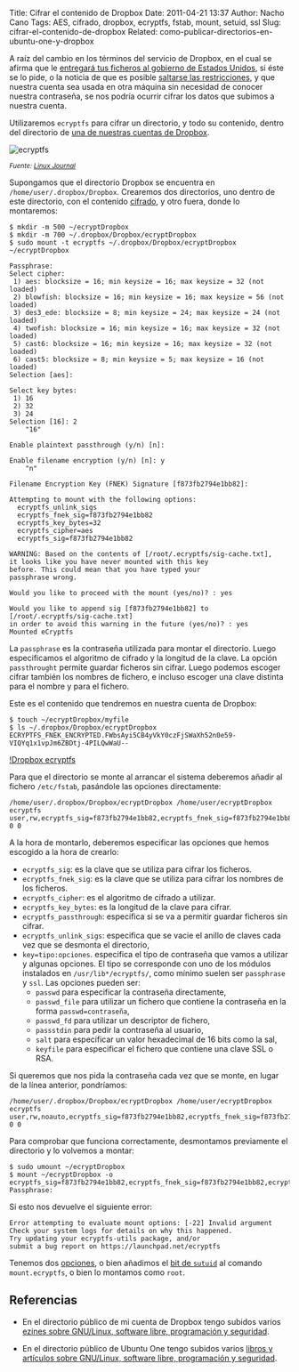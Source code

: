 Title: Cifrar el contenido de Dropbox
Date: 2011-04-21 13:37
Author: Nacho Cano
Tags: AES, cifrado, dropbox, ecryptfs, fstab, mount, setuid, ssl
Slug: cifrar-el-contenido-de-dropbox
Related: como-publicar-directorios-en-ubuntu-one-y-dropbox

A raíz del cambio en los términos del servicio de Dropbox, en el cual se
afirma que le [entregará tus ficheros al gobierno de Estados Unidos][],
si éste se lo pide, o la noticia de que es posible [saltarse las
restricciones][], y que nuestra cuenta sea usada en otra máquina sin
necesidad de conocer nuestra contraseña, se nos podría ocurrir cifrar
los datos que subimos a nuestra cuenta.

Utilizaremos `ecryptfs` para cifrar un directorio, y todo su contenido,
dentro del directorio de [una de nuestras cuentas de Dropbox][].

![ecryptfs]({static}/images/ecryptfs-300x224.jpg)

_<small>Fuente: [Linux Journal][]</small>_

Supongamos que el directorio Dropbox se encuentra en
`/home/user/.dropbox/Dropbox`. Crearemos dos directorios, uno dentro de
este directorio, con el contenido [cifrado][], y otro fuera, donde lo
montaremos:

    $ mkdir -m 500 ~/ecryptDropbox
    $ mkdir -m 700 ~/.dropbox/Dropbox/ecryptDropbox
    $ sudo mount -t ecryptfs ~/.dropbox/Dropbox/ecryptDropbox ~/ecryptDropbox

    Passphrase:
    Select cipher:
     1) aes: blocksize = 16; min keysize = 16; max keysize = 32 (not loaded)
     2) blowfish: blocksize = 16; min keysize = 16; max keysize = 56 (not loaded)
     3) des3_ede: blocksize = 8; min keysize = 24; max keysize = 24 (not loaded)
     4) twofish: blocksize = 16; min keysize = 16; max keysize = 32 (not loaded)
     5) cast6: blocksize = 16; min keysize = 16; max keysize = 32 (not loaded)
     6) cast5: blocksize = 8; min keysize = 5; max keysize = 16 (not loaded)
    Selection [aes]:

    Select key bytes:
     1) 16
     2) 32
     3) 24
    Selection [16]: 2
        "16"

    Enable plaintext passthrough (y/n) [n]:

    Enable filename encryption (y/n) [n]: y
        "n"

    Filename Encryption Key (FNEK) Signature [f873fb2794e1bb82]:

    Attempting to mount with the following options:
      ecryptfs_unlink_sigs
      ecryptfs_fnek_sig=f873fb2794e1bb82
      ecryptfs_key_bytes=32
      ecryptfs_cipher=aes
      ecryptfs_sig=f873fb2794e1bb82

    WARNING: Based on the contents of [/root/.ecryptfs/sig-cache.txt],
    it looks like you have never mounted with this key
    before. This could mean that you have typed your
    passphrase wrong.

    Would you like to proceed with the mount (yes/no)? : yes

    Would you like to append sig [f873fb2794e1bb82] to
    [/root/.ecryptfs/sig-cache.txt]
    in order to avoid this warning in the future (yes/no)? : yes
    Mounted eCryptfs

La `passphrase` es la contraseña utilizada para montar el directorio.
Luego especificamos el algoritmo de cifrado y la longitud de la clave.
La opción `passthrought` permite guardar ficheros sin cifrar. Luego
podemos escoger cifrar también los nombres de fichero, e incluso escoger
una clave distinta para el nombre y para el fichero.

Este es el contenido que tendremos en nuestra cuenta de Dropbox:

    $ touch ~/ecryptDropbox/myfile
    $ ls ~/.dropbox/Dropbox/ecryptDropbox
    ECRYPTFS_FNEK_ENCRYPTED.FWbsAyi5CB4yVkY0czFjSWaXh52n0e59-VIQYq1x1vpJm6ZBDtj-4PILQwWaU--

[!Dropbox ecryptfs]({static}/images/dropbox-ecryptfs-300x97.png)

Para que el directorio se monte al arrancar el sistema deberemos añadir
al fichero `/etc/fstab`, pasándole las opciones directamente:

    /home/user/.dropbox/Dropbox/ecryptDropbox /home/user/ecryptDropbox ecryptfs user,rw,ecryptfs_sig=f873fb2794e1bb82,ecryptfs_fnek_sig=f873fb2794e1bb82,ecryptfs_key_bytes=32,ecryptfs_cipher=aes,ecryptfs_unlink_sigs,ecryptfs_passthrough=no,key=passphrase:passwd=UsedPasswordToEncrypt 0 0

A la hora de montarlo, deberemos especificar las opciones que hemos
escogido a la hora de crearlo:

-   `ecryptfs_sig`: es la clave que se utiliza para cifrar los ficheros.
-   `ecryptfs_fnek_sig`: es la clave que se utiliza para cifrar los
    nombres de los ficheros.
-   `ecryptfs_cipher`: es el algoritmo de cifrado a utilizar.
-   `ecryptfs_key_bytes`: es la longitud de la clave para cifrar.
-   `ecryptfs_passthrough`: especifica si se va a permitir guardar
    ficheros sin cifrar.
-   `ecryptfs_unlink_sigs`: especifica que se vacie el anillo de claves
    cada vez que se desmonta el directorio,
-   `key=tipo:opciones`. especifica el tipo de contraseña que vamos a
    utilizar y algunas opciones. El tipo se corresponde con uno de los
    módulos instalados en `/usr/lib*/ecryptfs/`, como mínimo suelen ser
    `passphrase` y `ssl`. Las opciones pueden ser:
    -   `passwd` para especificar la contraseña directamente,
    -   `passwd_file` para utilizar un fichero que contiene la
        contraseña en la forma `passwd=contraseña`,
    -   `passwd_fd` para utilizar un descriptor de fichero,
    -   `passstdin` para pedir la contraseña al usuario,
    -   `salt` para especificar un valor hexadecimal de 16 bits como la
        sal,
    -   `keyfile` para especificar el fichero que contiene una clave SSL
        o RSA.

Si queremos que nos pida la contraseña cada vez que se monte, en lugar
de la línea anterior, pondríamos:

    /home/user/.dropbox/Dropbox/ecryptDropbox /home/user/ecryptDropbox ecryptfs user,rw,noauto,ecryptfs_sig=f873fb2794e1bb82,ecryptfs_fnek_sig=f873fb2794e1bb82,ecryptfs_key_bytes=32,ecryptfs_cipher=aes,ecryptfs_unlink_sigs,ecryptfs_passthrough=no 0 0

Para comprobar que funciona correctamente, desmontamos previamente el
directorio y lo volvemos a montar:

    $ sudo umount ~/ecryptDropbox
    $ mount ~/ecryptDropbox -o ecryptfs_sig=f873fb2794e1bb82,ecryptfs_fnek_sig=f873fb2794e1bb82,ecryptfs_key_bytes=32,ecryptfs_cipher=aes,ecryptfs_unlink_sigs,ecryptfs_passthrough=no
    Passphrase:

Si esto nos devuelve el siguiente error:

    Error attempting to evaluate mount options: [-22] Invalid argument
    Check your system logs for details on why this happened.
    Try updating your ecryptfs-utils package, and/or
    submit a bug report on https://launchpad.net/ecryptfs

Tenemos dos [opciones][], o bien añadimos el [bit de `sutuid`][] al
comando `mount.ecryptfs`, o bien lo montamos como `root`.

Referencias
------------

- En el directorio público de mi cuenta de Dropbox tengo subidos varios [ezines sobre GNU/Linux, software libre, programación y seguridad][].
- En el directorio público de Ubuntu One tengo subidos varios [libros y artículos sobre GNU/Linux, software libre, programación y seguridad][].

  [entregará tus ficheros al gobierno de Estados Unidos]: http://www.businessinsider.com/dropbox-updates-security-terms-of-service-to-say-it-can-decrpyt-files-if-the-government-asks-it-to-2011-4?op=1
    "entregará tus ficheros al gobierno de Estados Unidos"
  [saltarse las restricciones]: http://www.hispasec.com/unaaldia/4558
    "saltarse las restricciones"
  [una de nuestras cuentas de Dropbox]: {filename}/admin/multiples-cuentas-de-dropbox-en-ubuntu-maverick-meerkat.md
    "múltiples cuentas de dropbox en ubuntu maverick meerkat"
  [Linux Journal]: http://www.linuxjournal.com/article/9400
    "Linux Journal"
  [cifrado]: http://manpages.ubuntu.com/manpages/intrepid/man7/ecryptfs.7.html
    "cifrado"
  [opciones]: http://wiki.archlinux.org/index.php/System_Encryption_with_eCryptfs#Mounting
    "opciones"
  [bit de `sutuid`]: {filename}/admin/setuid-y-setgid.md
    "setuid y setgid"
  [ezines sobre GNU/Linux, software libre, programación y seguridad]: http://dl.dropbox.com/u/13647978/index.html
    "ezines sobre GNU/Linux, software libre, programación y seguridad"
  [libros y artículos sobre GNU/Linux, software libre, programación y seguridad]: http://ubuntuone.com/p/NoU/
    "libros y artículos sobre GNU/Linux, software libre, programación y seguridad"
